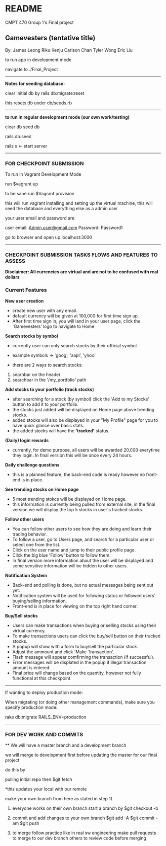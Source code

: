 # README

CMPT 470 Group 1's Final project

## Gamevesters (tentative title)

By:
    James Leong
    Riku Kenju
    Carlson Chan
    Tyler Wong
    Eric Liu

to run app in development mode

navigate to ./Final_Project

----------------------------------------------------

**Notes for seeding database:**

clear initial db by
rails db:migrate:reset

this resets db under db/seeds.rb

----------------------------------------------------
**to run in regular development mode (our own work/testing)**

clear db
seed db

rails db:seed

rails s <- start server

----------------------------------------------------
### FOR CHECKPOINT SUBMISSION
To run in Vagrant Development Mode

run
$vagrant up

to be sane run
$Vagrant provision

this will run vagrant installing and setting up the virtual machine,
this will seed the database and everything else as a admin user

your user email and password are:

user email: Admin.user@gmail.com
Password: Password1

go to browser and open up localhost:3000

----------------------------------------------------

### CHECKPOINT SUBMISSION TASKS FLOWS AND FEATURES TO ASSESS
**Disclaimer: All currencies are virtual and are not to be confused with real dollars**

### Current Features

**New user creation**
- create new user with any email.
- default currency will be given at 100,000 for first time sign up.
- After first time sign in, you will land in your user page, click the 'Gamevesters' logo to navigate to Home

**Search stocks by symbol**
- currently user can only search stocks by their official symbol.
- example symbols => 'goog', 'aapl', 'yhoo'

- there are 2 ways to search stocks:
1. searhbar on the header
2. searchbar in the '/my_portfolio' path

**Add stocks to your portfolio (track stocks)**
- after searching for a stock (by symbol) click the 'Add to my Stocks' button to add it to your portfolio.
- the stocks just added will be displayed on Home page above trending stocks.
- added stocks will also be displayed in your "My Profile" page for you to have quick glance over basic stats.
- the added stocks will have the **'tracked'** status.

**(Daily) login rewards**
- currently, for demo purpose, all users will be awarded 20,000 everytime they login. In final version this will be once every 24 hours.

**Daily challenge questions**
- this is a planned feature, the back-end code is ready however no front-end is in place.

**See trending stocks on Home page**
- 5 most trending stokcs will be displayed on Home page.
- this information is currently being pulled from external site, in the final version we will display the top 5 stocks in user's tracked stocks.

**Follow other users**
- You can follow other users to see how they are doing and learn their trading behavior.
- To follow a user, go to Users page, and search for a particular user or select one from the list.
- Click on the user name and jump to their public profile page.
- Click the big blue 'Follow' button to follow them.
- In final version more information about the user will be displayed and some sensitive information will be hidden to other users.

**Notification System**
- Back-end and polling is done, but no actual messages being sent out yet.
- Notification system will be used for following status or followed users' buying/selling information.
- Front-end is in place for viewing on the top right hand corner.

**Buy/Sell stocks**
- Users can make transactions when buying or selling stocks using their virtual currency.
- To make transactions users can click the buy/sell button on their tracked stocks.
- A popup will show with a form to buy/sell the particular stock.
- Adjust the ammount and click 'Make Transaction'.
- Flash message will appear comfirming the transaction (if successful).
- Error messages will be displated in the popup if illegal transaction amount is entered.
- Final price will change based on the quantity, however not fully functional at this checkpoint.


----------------------------------------------------

If wanting to deploy production mode:

When migrating (or doing other management commands), make sure you specify production mode:

rake db:migrate RAILS_ENV=production

----------------------------------------------------

### FOR DEV WORK AND COMMITS

** We will have a master branch and a development branch

we will merge to development first before updating the master for our final project

do this by

pulling initial repo then
$git fetch

*this updates your local with our remote

make your own branch from here as stated in step 1)

1) everyone works on their own branch
  start a branch by
  $git checkout -b <yourbranchname>

2) commit and add changes to your own branch
  $git add -A
  $git commit -am <commit message>
  $git push

3) to merge
  follow practice like in real sw engineering
  make pull requests to merge to our dev branch
  others to review code before merging


